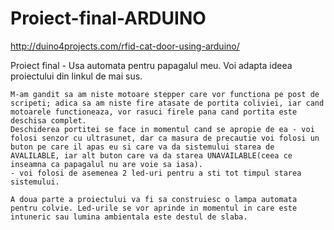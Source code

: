 # Proiect-final-ARDUINO
http://duino4projects.com/rfid-cat-door-using-arduino/

Proiect final - Usa automata pentru papagalul meu. Voi adapta ideea proiectului din linkul de mai sus.

    M-am gandit sa am niste motoare stepper care vor functiona pe post de scripeti; adica sa am niste fire atasate de portita coliviei, iar cand motoarele functioneaza, vor rasuci firele pana cand portita este deschisa complet.
    Deschiderea portitei se face in momentul cand se apropie de ea - voi folosi senzor cu ultrasunet, dar ca masura de precautie voi folosi un buton pe care il apas eu si care va da sistemului starea de AVALILABLE, iar alt buton care va da starea UNAVAILABLE(ceea ce inseamna ca papagalul nu are voie sa iasa).
    - voi folosi de asemenea 2 led-uri pentru a sti tot timpul starea sistemului.
    
    A doua parte a proiectului va fi sa construiesc o lampa automata pentru colvie. Led-urile se vor aprinde in momentul in care este intuneric sau lumina ambientala este destul de slaba.    
    

